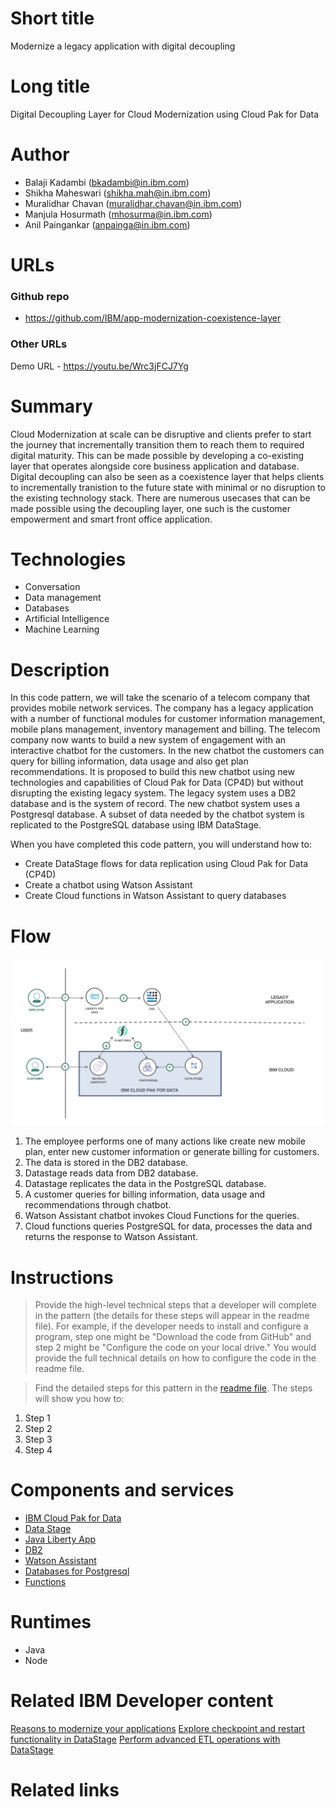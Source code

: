 # Short title

Modernize a legacy application with digital decoupling

# Long title

Digital Decoupling Layer for Cloud Modernization using Cloud Pak for Data

# Author

* Balaji Kadambi (bkadambi@in.ibm.com)
* Shikha Maheswari (shikha.mah@in.ibm.com)
* Muralidhar Chavan (muralidhar.chavan@in.ibm.com)
* Manjula Hosurmath (mhosurma@in.ibm.com)
* Anil Paingankar (anpainga@in.ibm.com)

# URLs

### Github repo

* https://github.com/IBM/app-modernization-coexistence-layer

### Other URLs

Demo URL - https://youtu.be/Wrc3jFCJ7Yg

# Summary

Cloud Modernization at scale can be disruptive and clients prefer to start the journey that incrementally transition them to reach them to required digital maturity. This can be made possible by developing a co-existing layer that operates alongside core business application and database. Digital decoupling can also be seen as a coexistence layer that helps clients to incrementally tranistion to the future state with minimal or no disruption to the existing technology stack. There are numerous usecases that can be made possible using the decoupling layer, one such is the customer empowerment and smart front office application.

# Technologies

* Conversation
* Data management
* Databases
* Artificial Intelligence
* Machine Learning

# Description

In this code pattern, we will take the scenario of a telecom company that provides mobile network services. The company has a legacy application with a number of functional modules for customer information management, mobile plans management, inventory management and billing. The telecom company now wants to build a new system of engagement with an interactive chatbot for the customers. In the new chatbot the customers can query for billing information, data usage and also get plan recommendations. It is proposed to build this new chatbot using new technologies and capabilities of Cloud Pak for Data (CP4D) but without disrupting the existing legacy system. The legacy system uses a DB2 database and is the system of record. The new chatbot system uses a Postgresql database. A subset of data needed by the chatbot system is replicated to the PostgreSQL database using IBM DataStage.

When you have completed this code pattern, you will understand how to:
- Create DataStage flows for data replication using Cloud Pak for Data (CP4D)
- Create a chatbot using Watson Assistant
- Create Cloud functions in Watson Assistant to query databases

# Flow

![arch](images/architecture.png)

1. The employee performs one of many actions like create new mobile plan, enter new customer information or generate billing for customers.
2. The data is stored in the DB2 database.
3. Datastage reads data from DB2 database.
4. Datastage replicates the data in the PostgreSQL database.
5. A customer queries for billing information, data usage and recommendations through chatbot.
6. Watson Assistant chatbot invokes Cloud Functions for the queries.
7. Cloud functions queries PostgreSQL for data, processes the data and returns the response to Watson Assistant.


# Instructions

> Provide the high-level technical steps that a developer will complete in the pattern (the details for these steps will appear in the readme file). For example, if the developer needs to install and configure a program, step one might be "Download the code from GitHub" and step 2 might be "Configure the code on your local drive." You would provide the full technical details on how to configure the code in the readme file.

> Find the detailed steps for this pattern in the [readme file](https://github.com/IBM/app-modernization-coexistence-layer#readme). The steps will show you how to:

1. Step 1
2. Step 2
3. Step 3
4. Step 4

# Components and services

* [IBM Cloud Pak for Data](https://developer.ibm.com/components/cloud-pak-for-data/)
* [Data Stage](https://cloud.ibm.com/catalog/services/datastage)
* [Java Liberty App](https://cloud.ibm.com/developer/appservice/starter-kits/687d91f2-ba5c-3914-8da5-57876c1f772a/java-liberty-app)
* [DB2](https://cloud.ibm.com/catalog/services/db2)
* [Watson Assistant](https://cloud.ibm.com/catalog/services/watson-assistant)
* [Databases for Postgresql](https://cloud.ibm.com/databases/databases-for-postgresql/create)
* [Functions](https://cloud.ibm.com/openwhisk)

# Runtimes

* Java
* Node


# Related IBM Developer content
[Reasons to modernize your applications](https://developer.ibm.com/articles/reasons-to-modernize-your-applications)
[Explore checkpoint and restart functionality in DataStage](https://developer.ibm.com/articles/explore-checkpoint-and-restart-functionality-in-datastage)
[Perform advanced ETL operations with DataStage](https://developer.ibm.com/tutorials/perform-advanced-etl-operations-with-datastage)

# Related links




